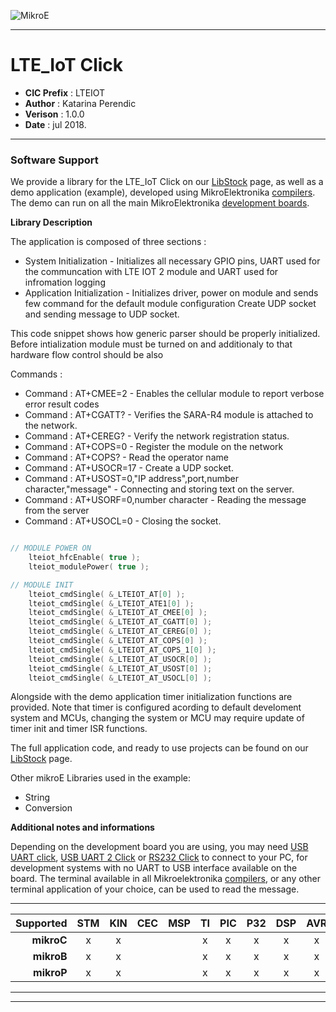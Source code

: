 ![MikroE](http://www.mikroe.com/img/designs/beta/logo_small.png)

---

# LTE_IoT Click

- **CIC Prefix**  : LTEIOT
- **Author**      : Katarina Perendic
- **Verison**     : 1.0.0
- **Date**        : jul 2018.

---

### Software Support

We provide a library for the LTE_IoT Click on our [LibStock](https://libstock.mikroe.com/projects/view/2493/lte-iot-click) 
page, as well as a demo application (example), developed using MikroElektronika 
[compilers](http://shop.mikroe.com/compilers). The demo can run on all the main 
MikroElektronika [development boards](http://shop.mikroe.com/development-boards).

**Library Description**

The application is composed of three sections :

- System Initialization - Initializes all necessary GPIO pins, UART used for
the communcation with LTE IOT 2 module and UART used for infromation logging
- Application Initialization - Initializes driver, power on module and sends few
command for the default module configuration
Create UDP socket and sending message to UDP socket.


This code snippet shows how generic parser should be properly initialized. 
Before intialization module must be turned on and additionaly to that hardware 
flow control should be also 

Commands :
- Command : AT+CMEE=2 - Enables the cellular module to report verbose error result codes
- Command : AT+CGATT? - Verifies the SARA-R4 module is attached to the network.
- Command : AT+CEREG? - Verify the network registration status.
- Command : AT+COPS=0 - Register the module on the network
- Command : AT+COPS? - Read the operator name
- Command : AT+USOCR=17 - Create a UDP socket.
- Command : AT+USOST=0,"IP address",port,number character,"message" - Connecting and storing text on the server.
- Command : AT+USORF=0,number character - Reading the message from the server
- Command : AT+USOCL=0 - Closing the socket.


```.c

// MODULE POWER ON
    lteiot_hfcEnable( true );
    lteiot_modulePower( true );

// MODULE INIT
    lteiot_cmdSingle( &_LTEIOT_AT[0] );
    lteiot_cmdSingle( &_LTEIOT_ATE1[0] );
    lteiot_cmdSingle( &_LTEIOT_AT_CMEE[0] );
    lteiot_cmdSingle( &_LTEIOT_AT_CGATT[0] );
    lteiot_cmdSingle( &_LTEIOT_AT_CEREG[0] );
    lteiot_cmdSingle( &_LTEIOT_AT_COPS[0] );
    lteiot_cmdSingle( &_LTEIOT_AT_COPS_1[0] );
    lteiot_cmdSingle( &_LTEIOT_AT_USOCR[0] );
    lteiot_cmdSingle( &_LTEIOT_AT_USOST[0] );
    lteiot_cmdSingle( &_LTEIOT_AT_USOCL[0] );

```

Alongside with the demo application timer initialization functions are provided.
Note that timer is configured acording to default develoment system and 
MCUs, changing the system or MCU may require update of timer init and timer ISR 
functions.

The full application code, and ready to use projects can be found on our 
[LibStock](https://libstock.mikroe.com/projects/view/2493/lte-iot-click) page.

Other mikroE Libraries used in the example:

- String
- Conversion

**Additional notes and informations**

Depending on the development board you are using, you may need 
[USB UART click](http://shop.mikroe.com/usb-uart-click), 
[USB UART 2 Click](http://shop.mikroe.com/usb-uart-2-click) or 
[RS232 Click](http://shop.mikroe.com/rs232-click) to connect to your PC, for 
development systems with no UART to USB interface available on the board. The 
terminal available in all Mikroelektronika 
[compilers](http://shop.mikroe.com/compilers), or any other terminal application 
of your choice, can be used to read the message.

---

| **Supported** | STM | KIN | CEC | MSP | TI  | PIC | P32 | DSP | AVR | FT90x |
|--------------:|:---:|:---:|:---:|:---:|:---:|:---:|:---:|:---:|:---:|:-----:|
| **mikroC**    |  x  |  x  |     |     |  x  |  x  |  x  |  x  |  x  |   x   |
| **mikroB**    |  x  |  x  |     |     |  x  |  x  |  x  |  x  |  x  |   x   |
| **mikroP**    |  x  |  x  |     |     |  x  |  x  |  x  |  x  |  x  |   x   |

---
---
